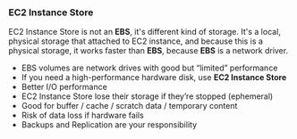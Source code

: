 ### EC2 Instance Store

EC2 Instance Store is not an **EBS**, it's different kind of storage. It's a local, physical storage that attached to EC2
instance, and because this is a physical storage, it works faster than **EBS**, because **EBS** is a network driver.

- EBS volumes are network drives with good but “limited” performance
- If you need a high-performance hardware disk, use **EC2 Instance Store**
- Better I/O performance
- EC2 Instance Store lose their storage if they’re stopped (ephemeral)
- Good for buffer / cache / scratch data / temporary content
- Risk of data loss if hardware fails
- Backups and Replication are your responsibility